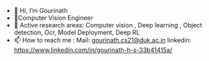 - 👋 Hi, I’m Gourinath
- 👀Computer Vision Engineer
- 🌱 Active research areas: Computer vision , Deep learning , Object detection, Ocr, Model Deployment, Deep RL
- 📫 How to reach me :
                      Mail: gourinath.cs21@duk.ac.in
                      linkedin: https://www.linkedin.com/in/gourinath-h-s-33b41415a/

<!---
gouri180/gouri180 is a ✨ special ✨ repository because its `README.md` (this file) appears on your GitHub profile.
You can click the Preview link to take a look at your changes.
--->
